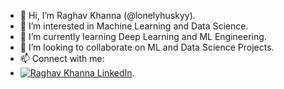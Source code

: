 - 👋 Hi, I’m Raghav Khanna (@lonelyhuskyy).
- 👀 I’m interested in Machine Learning and Data Science.
- 🌱 I’m currently learning Deep Learning and ML Engineering.
- 💞️ I’m looking to collaborate on ML and Data Science Projects.
- 📫 Connect with me:
- [![Raghav Khanna LinkedIn](https://img.shields.io/badge/LinkedIn-0A66C2?style=for-the-badge&logo=LinkedIn&logoColor=white)](https://www.linkedin.com/in/raghav-khanna-446895199/).

<!---
lonelyhuskyy/lonelyhuskyy is a ✨ special ✨ repository because its `README.md` (this file) appears on your GitHub profile.
You can click the Preview link to take a look at your changes.
--->
